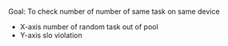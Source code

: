 Goal: To check number of number of same task on same device
- X-axis number of random task out of pool
- Y-axis slo violation